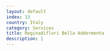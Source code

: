 ```yaml
---
layout: default
index: 13
country: Italy
category: Services
title: Reginadiflori Bella Addermenta
description: |
---
```

